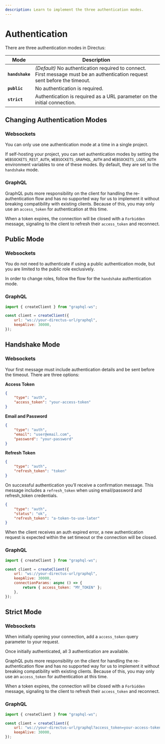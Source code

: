 ```yaml
---
description: Learn to implement the three authentication modes.
---
```


# Authentication

There are three authentication modes in Directus:

| Mode            | Description                                                                                                                 |
| --------------- | --------------------------------------------------------------------------------------------------------------------------- |
| **`handshake`** | _(Default)_ No authentication required to connect. First message must be an authentication request sent before the timeout. |
| **`public`**    | No authentication is required.                                                                                              |
| **`strict`**    | Authentication is required as a URL parameter on the initial connection.                                                    |

## Changing Authentication Modes

### Websockets

You can only use one authentication mode at a time in a single project.

If self-hosting your project, you can set authentication modes by setting the `WEBSOCKETS_REST_AUTH`, `WEBSOCKETS_GRAPHQL_AUTH` and `WEBSOCKETS_LOGS_AUTH` environment variables to one of these modes. By default, they are set to the `handshake` mode.

### GraphQL

GraphQL puts more responsibility on the client for handling the re-authentication flow and has no supported way for us
to implement it without breaking compatibility with existing clients. Because of this, you may only use an
`access_token` for authentication at this time.

When a token expires, the connection will be closed with a `Forbidden` message, signaling to the client to refresh their
`access_token` and reconnect.

## Public Mode

### Websockets

You do not need to authenticate if using a public authentication mode, but you are limited to the public role exclusively.

In order to change roles, follow the flow for the `handshake` authentication mode.

### GraphQL

```js
import { createClient } from "graphql-ws";

const client = createClient({
	url: "ws://your-directus-url/graphql",
	keepAlive: 30000,
});
```

## Handshake Mode

### Websockets

Your first message must include authentication details and be sent before the timeout. There are three options:

**Access Token**

```json
{
	"type": "auth",
	"access_token": "your-access-token"
}
```

**Email and Password**

```json
{
	"type": "auth",
	"email": "user@email.com",
	"password": "your-password"
}
```

**Refresh Token**

```json
{
	"type": "auth",
	"refresh_token": "token"
}
```

On successful authentication you’ll receive a confirmation message. This message includes a `refresh_token` when using
email/password and refresh_token credentials.

```json
{
	"type": "auth",
	"status": "ok",
	"refresh_token": "a-token-to-use-later"
}
```

When the client receives an auth expired error, a new authentication request is expected within the set timeout or the
connection will be closed.

### GraphQL

```js
import { createClient } from "graphql-ws";

const client = createClient({
	url: "ws://your-directus-url/graphql",
	keepAlive: 30000,
	connectionParams: async () => {
		return { access_token: "MY_TOKEN" };
	},
});
```

## Strict Mode

### Websockets

When initially opening your connection, add a `access_token` query parameter to your request.

Once initially authenticated, all 3 authentication are available.

GraphQL puts more responsibility on the client for handling the re-authentication flow and has no supported way for us
to implement it without breaking compatibility with existing clients. Because of this, you may only use an
`access_token` for authentication at this time.

When a token expires, the connection will be closed with a `Forbidden` message, signaling to the client to refresh their
`access_token` and reconnect.

### GraphQL

```js
import { createClient } from "graphql-ws";

const client = createClient({
	url: "ws://your-directus-url/graphql?access_token=your-access-token",
	keepAlive: 30000,
});
```
